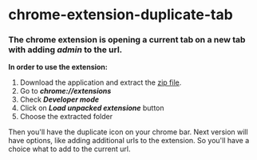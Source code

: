 # chrome-extension-duplicate-tab
### The chrome extension is opening a current tab on a new tab with adding **_admin_** to the url.
**In order to use the extension:**
1. Download the application and extract the [zip file](https://github.com/lunev/chrome-extension-duplicate-tab/archive/master.zip).   
1. Go to **_chrome://extensions_**
2. Check **_Developer mode_**
3. Click on **_Load unpacked extensione_** button
4. Choose the extracted folder

Then you'll have the duplicate icon on your chrome bar.
Next version will have options, like adding additional urls to the extension. So you'll have a choice what to add to the current url.
